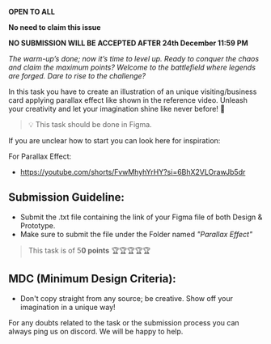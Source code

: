 **OPEN TO ALL**

**No need to claim this issue**

**NO SUBMISSION WILL BE ACCEPTED AFTER 24th December 11:59 PM**

*The warm-up’s done; now it’s time to level up. Ready to conquer the chaos and claim the maximum points? Welcome to the battlefield where legends are forged. Dare to rise to the challenge?*

In this task you have to create an illustration of an unique visiting/business card applying parallax effect like shown in the reference video. Unleash your creativity and let your imagination shine like never before! 💫

> 💡 This task should be done in Figma.
> 

If you are unclear how to start you can look here for inspiration:

For Parallax Effect:

- https://youtube.com/shorts/FvwMhyhYrHY?si=6BhX2VLOrawJb5dr

## **Submission Guideline:**

- Submit the .txt file containing the link of your Figma file  of both Design & Prototype.
- Make sure to submit the file under the Folder named *"Parallax Effect"*

> This task is of 5**0 points** 🏆🏆🏆🏆🏆
> 

## **MDC (Minimum Design Criteria):**

- Don't copy straight from any source; be creative. Show off your imagination in a unique way!

For any doubts related to the task or the submission process you can always ping us on discord. We will be happy to help.
